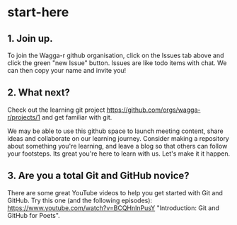 # start-here
## 1. Join up.
To join the Wagga-r github organisation, click on the Issues tab above and click the green "new Issue" button. Issues are like todo items with chat. We can then copy your name and invite you! 

## 2. What next?
Check out the learning git project https://github.com/orgs/wagga-r/projects/1 and get familiar with git. 

We may be able to use this github space to launch meeting content, share ideas and collaborate on our learning journey. Consider making a repository about something you're learning, and leave a blog so that others can follow your footsteps. 
Its great you're here to learn with us. Let's make it it happen. 

## 3. Are you a total Git and GitHub novice?
There are some great YouTube videos to help you get started with Git and GitHub.
Try this one (and the following episodes):
https://www.youtube.com/watch?v=BCQHnlnPusY "Introduction: Git and GitHub for Poets".
